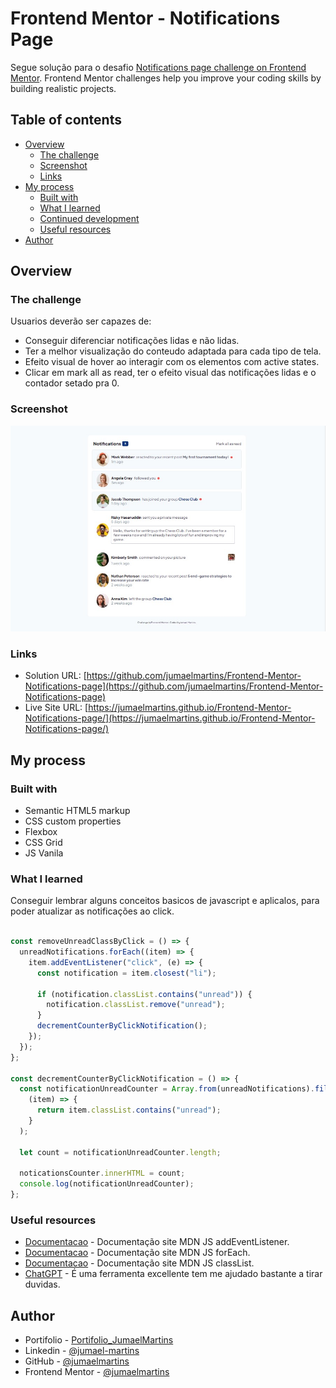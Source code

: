 # Frontend Mentor - Notifications Page

Segue solução para o desafio [Notifications page challenge on Frontend Mentor](https://www.frontendmentor.io/challenges/notifications-page-DqK5QAmKbC). Frontend Mentor challenges help you improve your coding skills by building realistic projects.

## Table of contents

- [Overview](#overview)
  - [The challenge](#the-challenge)
  - [Screenshot](#screenshot)
  - [Links](#links)
- [My process](#my-process)
  - [Built with](#built-with)
  - [What I learned](#what-i-learned)
  - [Continued development](#continued-development)
  - [Useful resources](#useful-resources)
- [Author](#author)

## Overview

### The challenge

Usuarios deverão ser capazes de:

- Conseguir diferenciar notificações lidas e não lidas.
- Ter a melhor visualização do conteudo adaptada para cada tipo de tela.
- Efeito visual de hover ao interagir com os elementos com active states.
- Clicar em mark all as read, ter o efeito visual das notificações lidas e o contador setado pra 0.

### Screenshot

![](./screenshot.jpg)


### Links

- Solution URL: [https://github.com/jumaelmartins/Frontend-Mentor-Notifications-page](https://github.com/jumaelmartins/Frontend-Mentor-Notifications-page)
- Live Site URL: [https://jumaelmartins.github.io/Frontend-Mentor-Notifications-page/](https://jumaelmartins.github.io/Frontend-Mentor-Notifications-page/)

## My process

### Built with

- Semantic HTML5 markup
- CSS custom properties
- Flexbox
- CSS Grid
- JS Vanila


### What I learned

Conseguir lembrar alguns conceitos basicos de javascript e aplicalos, para poder atualizar as notificações ao click.

```js

const removeUnreadClassByClick = () => {
  unreadNotifications.forEach((item) => {
    item.addEventListener("click", (e) => {
      const notification = item.closest("li");

      if (notification.classList.contains("unread")) {
        notification.classList.remove("unread");
      }
      decrementCounterByClickNotification();
    });
  });
};

const decrementCounterByClickNotification = () => {
  const notificationUnreadCounter = Array.from(unreadNotifications).filter(
    (item) => {
      return item.classList.contains("unread");
    }
  );

  let count = notificationUnreadCounter.length;

  noticationsCounter.innerHTML = count;
  console.log(notificationUnreadCounter);
};

```


### Useful resources

- [Documentacao](https://developer.mozilla.org/pt-BR/docs/Web/API/EventTarget/addEventListener) - Documentação site MDN JS addEventListener.
- [Documentacao](https://developer.mozilla.org/pt-BR/docs/Web/JavaScript/Reference/Global_Objects/Array/forEach) - Documentação site MDN JS forEach.
- [Documentacao](https://developer.mozilla.org/pt-BR/docs/Web/API/Element/classList) - Documentação site MDN JS classList.
- [ChatGPT](https://chat.openai.com/chat) - É uma ferramenta excellente tem me ajudado bastante a tirar duvidas.

## Author

- Portifolio - [Portifolio_JumaelMartins](https://portfolio-jumaelmartins.vercel.app/)
- Linkedin - [@jumael-martins](https://www.linkedin.com/in/jumael-martins/)
- GitHub - [@jumaelmartins](https://github.com/jumaelmartins)
- Frontend Mentor - [@jumaelmartins](https://www.frontendmentor.io/profile/jumaelmartins)

